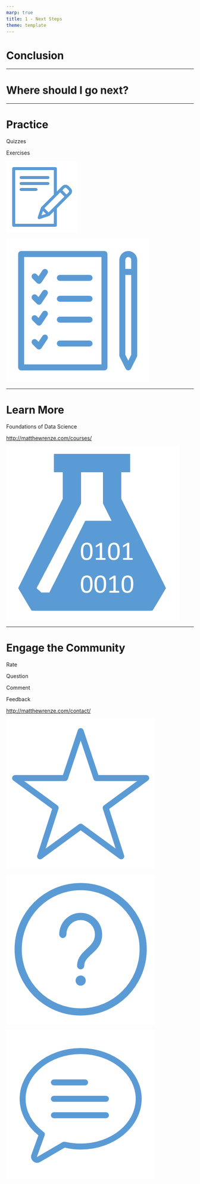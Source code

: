 ```yaml
---
marp: true
title: 1 - Next Steps
theme: template
---
```


<!-- _class: title-only -->

# Conclusion

<!--
Welcome to the final module of this introductory course on data for data science.

I'm Matthew Renze, data science consultant, author and public speaker.

Now let's wrap things up for this course ... 

... so we can get started on our next course ...

... and begin applying this knowledge in the real world.
-->

---

<!-- _class: title-only -->

# Where should I go next?

<!--
You might be wondering:

Where should I go next?

What should I do to apply what I just learned?

And where should I go if I have questions or feedback?
-->

---

<!-- _class: title-two-content -->

# Practice

Quizzes

Exercises

![image](images/503-10.png)

![image](images/503-14.png)

<!--
First, I recommend that you practice to reinforce the information that you've learned.

[1] So please complete all of the quiz questions ...

[2] ... and practice exercises for this course before you move on.

After years of research, and my own personal experience, we know that humans don't effectively learn new information unless they practice using it.

In fact, we forget about half of the information we've been taught within a hour of learning it and 75% within a few days.

However, if we practice, it reinforces the information and helps solidify it in our long-term memory.

This is the most effective way to maximize your learning and the value you derive from this course.
-->

---

<!-- _class: title-two-content -->

# Learn More

Foundations of Data Science

http://matthewrenze.com/courses/

![image](images/515-4.png)

<!--
[1] Next, if you're interested in learning more, I recommend taking the remaining courses in this series on data science.

This series contains all of the knowledge you will need to get started on your data-science journey. 

[2] You can find an up-to-day list of courses and a learning path to guide you at the following URL.

There's plenty more to learn, so be sure to get started right away!
-->

---

<!-- _class: title-four-content -->

# Engage the Community

Rate

Question

Comment

Feedback

http://matthewrenze.com/contact/

![image](images/485-18.png)

![image](images/485-23.png)

![image](images/485-28.png)


<!--
Finally, I encourage you to engage with me and others in this online learning community.

So please be sure to:

[1] rate this course

[2] Ask questions in the discussion board

[3] Leave comments to let me know what you found valuable and what could be improved

[4] and feel free to send me a message on social media if you'd like to provide me with feedback in public.

[5] All of my social media handles can be found on my website at the following URL.
-->